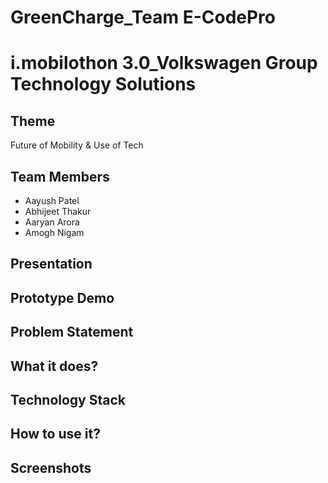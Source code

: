 # GreenCharge_Team E-CodePro
# i.mobilothon 3.0_Volkswagen Group Technology Solutions

## Theme
Future of Mobility & Use of Tech

## Team Members
- Aayush Patel
- Abhijeet Thakur
- Aaryan Arora
- Amogh Nigam
  
## Presentation

## Prototype Demo 



## Problem Statement



## What it does?




## Technology Stack


## How to use it?


## Screenshots


